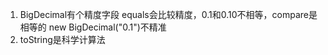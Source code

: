 1. BigDecimal有个精度字段
   equals会比较精度，0.1和0.10不相等，compare是相等的
   new BigDecimal("0.1")不精准
2. toString是科学计算法